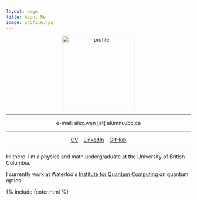 ```yaml
---
layout: page
title: About Me
image: profile.jpg
---
```


<center><img src="{{ site.github.url }}/assets/img/profile.jpg" alt="profile" width="200"/></center>

---

<center>e-mail: alex.wen [at] alumni.ubc.ca</center>

---

<center> <a href="/assets/files/CV_Alex_Wen_12-2020.pdf" target="_blank">CV</a> &ensp; <a href="https://www.linkedin.com/in/alex-wen-32a15312a/" target="_blank">LinkedIn</a> &ensp; <a href="https://github.com/alexwenym" target="_blank">GitHub</a> </center>

---

Hi there. I’m a physics and math undergraduate at the University of British Columbia.

I currently work at Waterloo's <a href="https://uwaterloo.ca/institute-for-quantum-computing/" target="_blank">Institute for Quantum Computing</a> on quantum optics.


{% include footer.html %}
